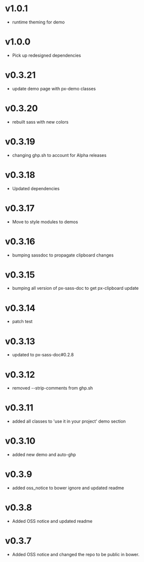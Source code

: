 v1.0.1
==================
* runtime theming for demo

v1.0.0
==================
* Pick up redesigned dependencies

v0.3.21
==================
* update demo page with px-demo classes

v0.3.20
==================
* rebuilt sass with new colors

v0.3.19
==================
* changing ghp.sh to account for Alpha releases

v0.3.18
==================
* Updated dependencies

v0.3.17
==================
* Move to style modules to demos

v0.3.16
==================
* bumping sassdoc to propagate clipboard changes


v0.3.15
==================
* bumping all version of px-sass-doc to get px-clipboard update


v0.3.14
==================
* patch test

v0.3.13
==============================
* updated to px-sass-doc#0.2.8

v0.3.12
==============================
* removed --strip-comments from ghp.sh

v0.3.11
==============================
* added all classes to 'use it in your project' demo section

v0.3.10
==============================
* added new demo and auto-ghp

v0.3.9
==============================
* added oss_notice to bower ignore and updated readme

v0.3.8
==============================
* Added OSS notice and updated readme

v0.3.7
==============================
* Added OSS notice and changed the repo to be public in bower.
